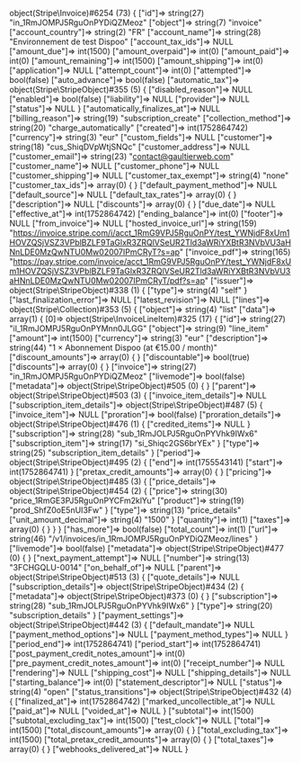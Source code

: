 object(Stripe\Invoice)#6254 (73) {
["id"]=>
string(27) "in_1RmJOMPJ5RguOnPYDiQZMeoz"
["object"]=>
string(7) "invoice"
["account_country"]=>
string(2) "FR"
["account_name"]=>
string(28) "Environnement de test Dispoo"
["account_tax_ids"]=>
NULL
["amount_due"]=>
int(1500)
["amount_overpaid"]=>
int(0)
["amount_paid"]=>
int(0)
["amount_remaining"]=>
int(1500)
["amount_shipping"]=>
int(0)
["application"]=>
NULL
["attempt_count"]=>
int(0)
["attempted"]=>
bool(false)
["auto_advance"]=>
bool(false)
["automatic_tax"]=>
object(Stripe\StripeObject)#355 (5) {
["disabled_reason"]=>
NULL
["enabled"]=>
bool(false)
["liability"]=>
NULL
["provider"]=>
NULL
["status"]=>
NULL
}
["automatically_finalizes_at"]=>
NULL
["billing_reason"]=>
string(19) "subscription_create"
["collection_method"]=>
string(20) "charge_automatically"
["created"]=>
int(1752864742)
["currency"]=>
string(3) "eur"
["custom_fields"]=>
NULL
["customer"]=>
string(18) "cus_ShiqDVpWtjSNQc"
["customer_address"]=>
NULL
["customer_email"]=>
string(23) "contact@gaultierweb.com"
["customer_name"]=>
NULL
["customer_phone"]=>
NULL
["customer_shipping"]=>
NULL
["customer_tax_exempt"]=>
string(4) "none"
["customer_tax_ids"]=>
array(0) {
}
["default_payment_method"]=>
NULL
["default_source"]=>
NULL
["default_tax_rates"]=>
array(0) {
}
["description"]=>
NULL
["discounts"]=>
array(0) {
}
["due_date"]=>
NULL
["effective_at"]=>
int(1752864742)
["ending_balance"]=>
int(0)
["footer"]=>
NULL
["from_invoice"]=>
NULL
["hosted_invoice_url"]=>
string(159) "https://invoice.stripe.com/i/acct_1RmG9VPJ5RguOnPY/test_YWNjdF8xUm1HOVZQSjVSZ3VPblBZLF9TaGlxR3ZRQlVSeUR2Tld3aWRiYXBtR3NVbVU3aHNnLDE0MzQwNTU0Mw02007IPmCRyT?s=ap"
["invoice_pdf"]=>
string(165) "https://pay.stripe.com/invoice/acct_1RmG9VPJ5RguOnPY/test_YWNjdF8xUm1HOVZQSjVSZ3VPblBZLF9TaGlxR3ZRQlVSeUR2Tld3aWRiYXBtR3NVbVU3aHNnLDE0MzQwNTU0Mw02007IPmCRyT/pdf?s=ap"
["issuer"]=>
object(Stripe\StripeObject)#338 (1) {
["type"]=>
string(4) "self"
}
["last_finalization_error"]=>
NULL
["latest_revision"]=>
NULL
["lines"]=>
object(Stripe\Collection)#353 (5) {
["object"]=>
string(4) "list"
["data"]=>
array(1) {
[0]=>
object(Stripe\InvoiceLineItem)#325 (17) {
["id"]=>
string(27) "il_1RmJOMPJ5RguOnPYMnn0JLGG"
["object"]=>
string(9) "line_item"
["amount"]=>
int(1500)
["currency"]=>
string(3) "eur"
["description"]=>
string(44) "1 × Abonnement Dispoo (at €15.00 / month)"
["discount_amounts"]=>
array(0) {
}
["discountable"]=>
bool(true)
["discounts"]=>
array(0) {
}
["invoice"]=>
string(27) "in_1RmJOMPJ5RguOnPYDiQZMeoz"
["livemode"]=>
bool(false)
["metadata"]=>
object(Stripe\StripeObject)#505 (0) {
}
["parent"]=>
object(Stripe\StripeObject)#503 (3) {
["invoice_item_details"]=>
NULL
["subscription_item_details"]=>
object(Stripe\StripeObject)#487 (5) {
["invoice_item"]=>
NULL
["proration"]=>
bool(false)
["proration_details"]=>
object(Stripe\StripeObject)#476 (1) {
["credited_items"]=>
NULL
}
["subscription"]=>
string(28) "sub_1RmJOLPJ5RguOnPYVhk9IWx6"
["subscription_item"]=>
string(17) "si_Shiqc2GS6brYEx"
}
["type"]=>
string(25) "subscription_item_details"
}
["period"]=>
object(Stripe\StripeObject)#495 (2) {
["end"]=>
int(1755543141)
["start"]=>
int(1752864741)
}
["pretax_credit_amounts"]=>
array(0) {
}
["pricing"]=>
object(Stripe\StripeObject)#485 (3) {
["price_details"]=>
object(Stripe\StripeObject)#454 (2) {
["price"]=>
string(30) "price_1RmGE3PJ5RguOnPYCFm2klYu"
["product"]=>
string(19) "prod_ShfZ0oE5nUI3Fw"
}
["type"]=>
string(13) "price_details"
["unit_amount_decimal"]=>
string(4) "1500"
}
["quantity"]=>
int(1)
["taxes"]=>
array(0) {
}
}
}
["has_more"]=>
bool(false)
["total_count"]=>
int(1)
["url"]=>
string(46) "/v1/invoices/in_1RmJOMPJ5RguOnPYDiQZMeoz/lines"
}
["livemode"]=>
bool(false)
["metadata"]=>
object(Stripe\StripeObject)#477 (0) {
}
["next_payment_attempt"]=>
NULL
["number"]=>
string(13) "3FCHGQLU-0014"
["on_behalf_of"]=>
NULL
["parent"]=>
object(Stripe\StripeObject)#513 (3) {
["quote_details"]=>
NULL
["subscription_details"]=>
object(Stripe\StripeObject)#434 (2) {
["metadata"]=>
object(Stripe\StripeObject)#373 (0) {
}
["subscription"]=>
string(28) "sub_1RmJOLPJ5RguOnPYVhk9IWx6"
}
["type"]=>
string(20) "subscription_details"
}
["payment_settings"]=>
object(Stripe\StripeObject)#442 (3) {
["default_mandate"]=>
NULL
["payment_method_options"]=>
NULL
["payment_method_types"]=>
NULL
}
["period_end"]=>
int(1752864741)
["period_start"]=>
int(1752864741)
["post_payment_credit_notes_amount"]=>
int(0)
["pre_payment_credit_notes_amount"]=>
int(0)
["receipt_number"]=>
NULL
["rendering"]=>
NULL
["shipping_cost"]=>
NULL
["shipping_details"]=>
NULL
["starting_balance"]=>
int(0)
["statement_descriptor"]=>
NULL
["status"]=>
string(4) "open"
["status_transitions"]=>
object(Stripe\StripeObject)#432 (4) {
["finalized_at"]=>
int(1752864742)
["marked_uncollectible_at"]=>
NULL
["paid_at"]=>
NULL
["voided_at"]=>
NULL
}
["subtotal"]=>
int(1500)
["subtotal_excluding_tax"]=>
int(1500)
["test_clock"]=>
NULL
["total"]=>
int(1500)
["total_discount_amounts"]=>
array(0) {
}
["total_excluding_tax"]=>
int(1500)
["total_pretax_credit_amounts"]=>
array(0) {
}
["total_taxes"]=>
array(0) {
}
["webhooks_delivered_at"]=>
NULL
}